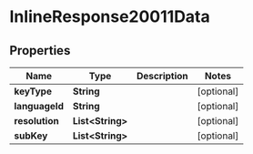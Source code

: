 
# InlineResponse20011Data

## Properties
Name | Type | Description | Notes
------------ | ------------- | ------------- | -------------
**keyType** | **String** |  |  [optional]
**languageId** | **String** |  |  [optional]
**resolution** | **List&lt;String&gt;** |  |  [optional]
**subKey** | **List&lt;String&gt;** |  |  [optional]



